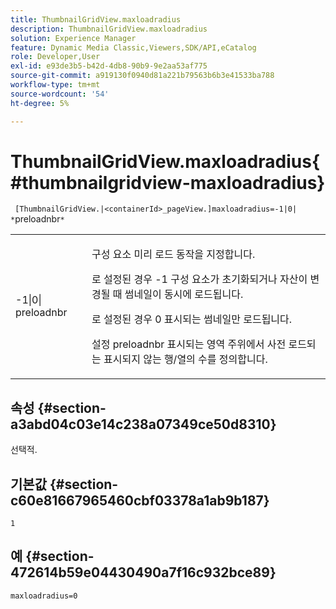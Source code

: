 ```yaml
---
title: ThumbnailGridView.maxloadradius
description: ThumbnailGridView.maxloadradius
solution: Experience Manager
feature: Dynamic Media Classic,Viewers,SDK/API,eCatalog
role: Developer,User
exl-id: e93de3b5-b42d-4db8-90b9-9e2aa53af775
source-git-commit: a919130f0940d81a221b79563b6b3e41533ba788
workflow-type: tm+mt
source-wordcount: '54'
ht-degree: 5%

---
```


# ThumbnailGridView.maxloadradius{#thumbnailgridview-maxloadradius}

` [ThumbnailGridView.|<containerId>_pageView.]maxloadradius=-1|0| *`preloadnbr`*`

<table id="table_D29F1F6A8EC74F42A254C823435F9493"> 
 <tbody> 
  <tr> 
   <td colname="col1"> <p><span class="codeph">-1|0|<span class="varname"> preloadnbr</span></span> </p> </td> 
   <td colname="col2"> <p>구성 요소 미리 로드 동작을 지정합니다. </p> <p>로 설정된 경우 <span class="codeph"> -1</span> 구성 요소가 초기화되거나 자산이 변경될 때 썸네일이 동시에 로드됩니다. </p> <p>로 설정된 경우 <span class="codeph"> 0</span> 표시되는 썸네일만 로드됩니다. </p> <p>설정 <span class="codeph"><span class="varname"> preloadnbr</span></span> 표시되는 영역 주위에서 사전 로드되는 표시되지 않는 행/열의 수를 정의합니다. </p> </td> 
  </tr> 
 </tbody> 
</table>

## 속성 {#section-a3abd04c03e14c238a07349ce50d8310}

선택적.

## 기본값 {#section-c60e81667965460cbf03378a1ab9b187}

`1`

## 예 {#section-472614b59e04430490a7f16c932bce89}

`maxloadradius=0`
